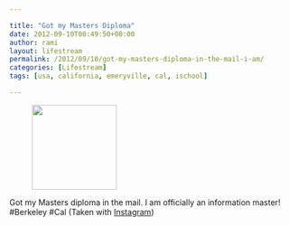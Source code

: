 ```yaml
---

title: "Got my Masters Diploma"
date: 2012-09-10T00:49:50+00:00
author: rami
layout: lifestream 
permalink: /2012/09/10/got-my-masters-diploma-in-the-mail-i-am/
categories: [Lifestream]
tags: [usa, california, emeryville, cal, ischool]

---
```


<div id='gallery-72' class='gallery galleryid-1818 gallery-columns-3 gallery-size-thumbnail'>
  <figure class='gallery-item'> 
  
  <div class='gallery-icon landscape'>
    <a href='http://139.59.20.41/2012/09/10/got-my-masters-diploma-in-the-mail-i-am/attachment/1819/'><img width="150" height="150" src="http://139.59.20.41/wp-content/uploads/2012/09/tumblr_ma3zn2Rp4C1qb4qlko1_1280-150x150.jpg" class="attachment-thumbnail size-thumbnail" alt="" srcset="http://139.59.20.41/wp-content/uploads/2012/09/tumblr_ma3zn2Rp4C1qb4qlko1_1280-150x150.jpg 150w, http://139.59.20.41/wp-content/uploads/2012/09/tumblr_ma3zn2Rp4C1qb4qlko1_1280-300x300.jpg 300w, http://139.59.20.41/wp-content/uploads/2012/09/tumblr_ma3zn2Rp4C1qb4qlko1_1280-100x100.jpg 100w, http://139.59.20.41/wp-content/uploads/2012/09/tumblr_ma3zn2Rp4C1qb4qlko1_1280.jpg 612w" sizes="100vw" /></a>
  </div></figure>
</div>

Got my Masters diploma in the mail. I am officially an information master! #Berkeley #Cal (Taken with [Instagram](http://instagram.com))
